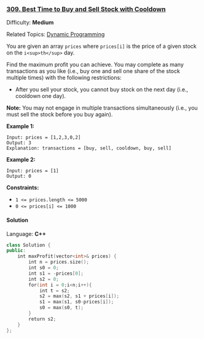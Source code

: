 ### [309\. Best Time to Buy and Sell Stock with Cooldown](https://leetcode.com/problems/best-time-to-buy-and-sell-stock-with-cooldown/)

Difficulty: **Medium**  

Related Topics: [Dynamic Programming](https://leetcode.com/tag/dynamic-programming/)


You are given an array `prices` where `prices[i]` is the price of a given stock on the `i<sup>th</sup>` day.

Find the maximum profit you can achieve. You may complete as many transactions as you like (i.e., buy one and sell one share of the stock multiple times) with the following restrictions:

*   After you sell your stock, you cannot buy stock on the next day (i.e., cooldown one day).

**Note:** You may not engage in multiple transactions simultaneously (i.e., you must sell the stock before you buy again).

**Example 1:**

```
Input: prices = [1,2,3,0,2]
Output: 3
Explanation: transactions = [buy, sell, cooldown, buy, sell]
```

**Example 2:**

```
Input: prices = [1]
Output: 0
```

**Constraints:**

*   `1 <= prices.length <= 5000`
*   `0 <= prices[i] <= 1000`


#### Solution

Language: **C++**

```c++
class Solution {
public:
    int maxProfit(vector<int>& prices) {
        int n = prices.size();
        int s0 = 0;
        int s1 = -prices[0];
        int s2 = 0;
        for(int i = 0;i<n;i++){
            int t = s2;
            s2 = max(s2, s1 + prices[i]);
            s1 = max(s1, s0-prices[i]);
            s0 = max(s0, t);
        }
        return s2;
    }
};
```